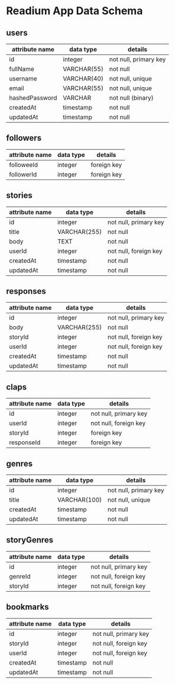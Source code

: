 # Readium App Data Schema

## users


| attribute name | data type | details |
| - | - | - |
| id | integer | not null, primary key |
| fullName | VARCHAR(55) | not null |
| username | VARCHAR(40)| not null, unique |
| email | VARCHAR(55) | not null, unique |
| hashedPassword | VARCHAR | not null (binary) |
| createdAt | timestamp | not null |
| updatedAt | timestamp | not null |

## followers


| attribute name | data type | details |
| - | - | - |
| followeeId | integer | foreign key |
| followerId | integer | foreign key |

## stories


| attribute name | data type | details |
| - | - | - |
| id | integer | not null, primary key |
| title | VARCHAR(255) | not null |
| body | TEXT | not null |
| userId | integer | not null, foreign key |
| createdAt | timestamp | not null |
| updatedAt | timestamp | not null |

## responses


| attribute name | data type | details |
| - | - | - |
| id | integer | not null, primary key |
| body | VARCHAR(255) | not null |
| storyId | integer | not null, foreign key |
| userId | integer | not null, foreign key |
| createdAt | timestamp | not null |
| updatedAt | timestamp | not null |

## claps


| attribute name | data type | details |
| - | - | - |
| id | integer | not null, primary key |
| userId | integer | not null, foreign key |
| storyId | integer |  foreign key |
| responseId | integer | foreign key |

## genres


| attribute name | data type | details |
| - | - | - |
| id | integer | not null, primary key |
| title | VARCHAR(100) | not null, unique |
| createdAt | timestamp | not null |
| updatedAt | timestamp | not null |

## storyGenres


| attribute name | data type | details |
| - | - | - |
| id | integer | not null, primary key |
| genreId | integer | not null, foreign key |
| storyId | integer | not null, foreign key |

## bookmarks


| attribute name | data type | details |
| - | - | - |
| id | integer | not null, primary key |
| storyId | integer | not null, foreign key |
| userId | integer | not null, foreign key |
| createdAt | timestamp | not null |
| updatedAt | timestamp | not null |
